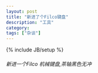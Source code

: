 ```yaml
---
layout: post
title: "新进了个Filco键盘"
description: "工具"
category: 
tags: ["杂谈"]
---
```

{% include JB/setup %}

###### 新进一个Filco 机械键盘,茶轴黑色无冲
